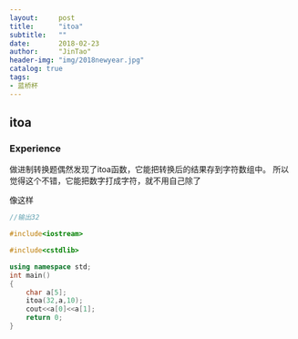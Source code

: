 ```yaml
---
layout:     post
title:      "itoa"
subtitle:   ""
date:       2018-02-23
author:     "JinTao"
header-img: "img/2018newyear.jpg"
catalog: true
tags:
- 蓝桥杯
---
```


## itoa

### Experience
做进制转换题偶然发现了itoa函数，它能把转换后的结果存到字符数组中。
所以觉得这个不错，它能把数字打成字符，就不用自己除了

像这样
``` cpp
//输出32

#include<iostream>

#include<cstdlib> 

using namespace std;
int main()
{
	char a[5];
	itoa(32,a,10);
	cout<<a[0]<<a[1];
	return 0;
}
```
